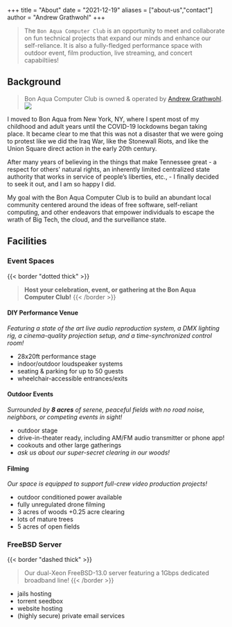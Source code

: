 +++
title = "About"
date = "2021-12-19"
aliases = ["about-us","contact"]
author = "Andrew Grathwohl"
+++

> The `Bon Aqua Computer Club` is an opportunity to meet and collaborate on fun
> technical projects that expand our minds and enhance our self-reliance. It is
> also a fully-fledged performance space with outdoor event, film production,
> live streaming, and concert capabiltiies!

## Background
> Bon Aqua Computer Club is owned & operated by [Andrew
> Grathwohl](https://grathwohl.me).
> ![](https://multipli.city/assets/img/andrew.jpg)

I moved to Bon Aqua from New York, NY, where I spent most of my childhood and
adult years until the COVID-19 lockdowns began taking place. It became clear to
me that this was not a disaster that we were going to protest like we did the
Iraq War, like the Stonewall Riots, and like the Union Square direct action in
the early 20th century.

After many years of believing in the things that make Tennessee great - a
respect for others' natural rights, an inherently limited centralized state
authority that works in service of people’s liberties, etc., - I finally
decided to seek it out, and I am so happy I did.

My goal with the Bon Aqua Computer Club is to build an abundant local community
centered around the ideas of free software, self-reliant computing, and other
endeavors that empower individuals to escape the wrath of Big Tech, the cloud,
and the surveillance state.

## Facilities

### Event Spaces
{{< border "dotted thick" >}}
> **Host your celebration, event, or gathering at the Bon Aqua Computer Club!**
{{< /border >}}

#### DIY Performance Venue

*Featuring a state of the art live audio reproduction system, a DMX lighting rig,
a cinema-quality projection setup, and a time-synchronized control room!*

- 28x20ft performance stage
- indoor/outdoor loudspeaker systems
- seating & parking for up to 50 guests
- wheelchair-accessible entrances/exits

#### Outdoor Events
*Surrounded by **8 acres** of serene, peaceful fields with no road noise, neighbors,
or competing events in sight!*

- outdoor stage
- drive-in-theater ready, including AM/FM audio transmitter or phone app!
- cookouts and other large gatherings
- *ask us about our super-secret clearing in our woods!*

#### Filming
*Our space is equipped to support full-crew video production projects!*

- outdoor conditioned power available
- fully unregulated drone filming
- 3 acres of woods +0.25 acre clearing
- lots of mature trees
- 5 acres of open fields

### FreeBSD Server
{{< border "dashed thick" >}}
> Our dual-Xeon FreeBSD-13.0 server featuring a 1Gbps dedicated broadband line!
{{< /border >}}

- jails hosting
- torrent seedbox
- website hosting
- (highly secure) private email services
